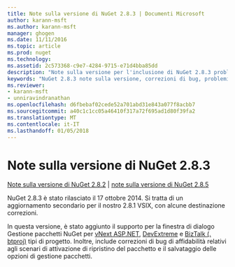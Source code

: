 ```yaml
---
title: Note sulla versione di NuGet 2.8.3 | Documenti Microsoft
author: karann-msft
ms.author: karann-msft
manager: ghogen
ms.date: 11/11/2016
ms.topic: article
ms.prod: nuget
ms.technology: 
ms.assetid: 2c573368-c9e7-4284-9715-e71d4bba85dd
description: "Note sulla versione per l'inclusione di NuGet 2.8.3 problemi noti, correzioni di bug, le funzionalità aggiunte e dcr."
keywords: "NuGet 2.8.3 note sulla versione, correzioni di bug, problemi noti, aggiunta di funzionalità, eseguire"
ms.reviewer:
- karann-msft
- unniravindranathan
ms.openlocfilehash: d6fbebaf02cede52a701abd31e843a077f8acbb7
ms.sourcegitcommit: a40c1c1cc05a46410f317a72f695ad1d80f39fa2
ms.translationtype: MT
ms.contentlocale: it-IT
ms.lasthandoff: 01/05/2018
---
```

# <a name="nuget-283-release-notes"></a>Note sulla versione di NuGet 2.8.3

[Note sulla versione di NuGet 2.8.2](../release-notes/nuget-2.8.2.md) | [note sulla versione di NuGet 2.8.5](../release-notes/nuget-2.8.5.md)

NuGet 2.8.3 è stato rilasciato il 17 ottobre 2014. Si tratta di un aggiornamento secondario per il nostro 2.8.1 VSIX, con alcune destinazione correzioni.

In questa versione, è stato aggiunto il supporto per la finestra di dialogo Gestione pacchetti NuGet per [vNext ASP.NET](http://www.asp.net/vnext), [DevExtreme](http://js.devexpress.com/) e [BizTalk (. btproj)](/biztalk/core/developing-biztalk-server-applications) tipi di progetto. Inoltre, include correzioni di bug di affidabilità relativi agli scenari di attivazione di ripristino del pacchetto e il salvataggio delle opzioni di gestione pacchetti.
